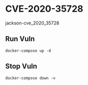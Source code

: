 # CVE-2020-35728

jackson-cve_2020_35728

## Run Vuln

```
docker-compose up -d
```

## Stop Vuln

```
docker-compose down -v
```

